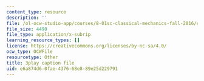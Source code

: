 ```yaml
---
content_type: resource
description: ''
file: /ol-ocw-studio-app/courses/8-01sc-classical-mechanics-fall-2016/e6a874d60fae437668e889e25d229791_2tSUT6HDeaw.srt
file_size: 4490
file_type: application/x-subrip
learning_resource_types: []
license: https://creativecommons.org/licenses/by-nc-sa/4.0/
ocw_type: OCWFile
resourcetype: Other
title: 3play caption file
uid: e6a874d6-0fae-4376-68e8-89e25d229791
---
```

